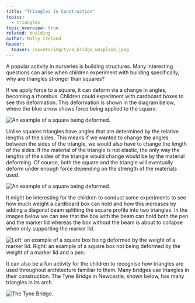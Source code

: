 ```yaml
---
title: "Triangles in Construction"
topics: 
  - triangles
topic_overview: true
related: building
author: Molly Ireland
header:
  teaser: /assets/img/tyne_bridge_unsplash.jpeg
---
```


A popular activity in nurseries is building structures. Many interesting questions can arise when children experiment with building specifically, why are triangles stronger than squares? 

If we apply force to a square, it can deform via a change in angles, becoming a rhombus. Children could experiment with cardboard boxes to see this deformation. This deformation is shown in the diagram below, where the blue arrow shows force being applied to the square.

![An example of a square being deformed.]({{site.baseurl}}/assets/img/square_deformation.jpeg "Deformation of a square")

Unlike squares triangles have angles that are determined by the relative lengths of the sides. This means if we wanted to change the angles between the sides of the triangle, we would also have to change the length of the sides. If the material of the triangle is not elastic, the only way the lengths of the sides of the triangle would change would be by the material deforming. Of course, both the square and the triangle will eventually deform under enough force depending on the strength of the materials used.

![An example of a square being deformed.]({{site.baseurl}}/assets/img/triangle_no_deformation.jpeg "A triangle not being deformed")

It might be interesting for the children to conduct some experiments to see how much weight a cardboard box can hold and how this increases by adding a diagonal beam splitting the square profile into two triangles. In the images below we can see that the box with the beam can hold both the pen and the marker lid whereas the box without the beam is about to collapse when only supporting the marker lid.

![Left: an example of a square box being deformed by the weight of a marker lid. Right: an example of a square box not being deformed by the weight of a marker lid and a pen.]({{site.baseurl}}/assets/img/strong_and_weak_boxes.jpeg "A square box being deformed by a weight and a square box with a beam not being deformed by some weight")

It can also be a fun activity for the children to recognise how triangles are used throughout architecture familiar to them. Many bridges use triangles in their construction. The Tyne Bridge in Newcastle, shown below, has many triangles in its arch.

![The Tyne Bridge.]({{site.baseurl}}/assets/img/tyne_bridge_unsplash.jpeg "The Tyne Bridge")


